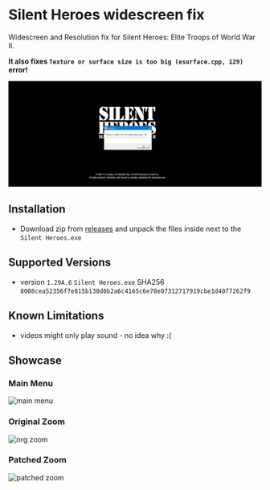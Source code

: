 # Silent Heroes widescreen fix
Widescreen and Resolution fix for Silent Heroes: Elite Troops of World War II.

**It also fixes `Texture or surface size is too big (esurface.cpp, 129)` error!**

![error](images/ksnip_20220326-161255.png)

## Installation

- Download zip from [releases](https://github.com/zocker-160/Silent-Heroes-widescreen-fix/releases) and unpack the files inside next to the `Silent Heroes.exe`

## Supported Versions

- version `1.29A.6` `Silent Heroes.exe` SHA256 `8008cea52356f7e815b130d0b2a6c4165c6e78e07312717919cbe1d40f7262f9`
    
## Known Limitations

- videos might only play sound - no idea why :(

## Showcase
### Main Menu
![main menu](images/Screenshot_20220326_162005.png)

### Original Zoom
![org zoom](images/Screenshot_20220326_161927.png)

### Patched Zoom
![patched zoom](images/Screenshot_20220326_162029.png)
